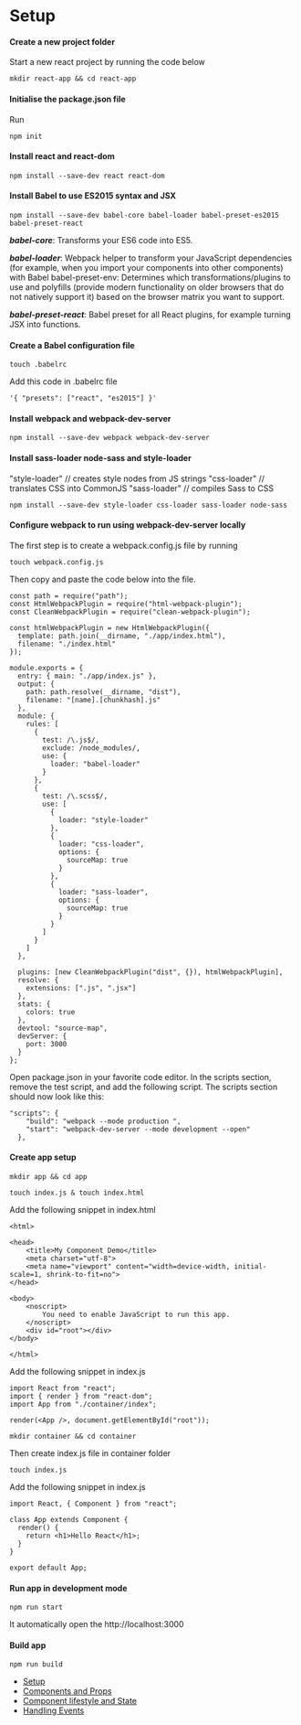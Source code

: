 # Setup

#### Create a new project folder

Start a new react project by running the code below

```
mkdir react-app && cd react-app
```

#### Initialise the package.json file

Run

```
npm init
```

#### Install react and react-dom

```
npm install --save-dev react react-dom
```

#### Install Babel to use ES2015 syntax and JSX

```
npm install --save-dev babel-core babel-loader babel-preset-es2015 babel-preset-react
```

**_babel-core_**: Transforms your ES6 code into ES5.

**_babel-loader_**: Webpack helper to transform your JavaScript dependencies (for example, when you import your components into other components) with Babel
babel-preset-env: Determines which transformations/plugins to use and polyfills (provide modern functionality on older browsers that do not natively support it) based on the browser matrix you want to support.

**_babel-preset-react_**: Babel preset for all React plugins, for example turning JSX into functions.

#### Create a Babel configuration file

```
touch .babelrc  
```

Add this code in .babelrc file

```
'{ "presets": ["react", "es2015"] }'
```

#### Install webpack and webpack-dev-server

```
npm install --save-dev webpack webpack-dev-server
```

#### Install sass-loader node-sass and style-loader

"style-loader" // creates style nodes from JS strings
"css-loader" // translates CSS into CommonJS
"sass-loader" // compiles Sass to CSS

```
npm install --save-dev style-loader css-loader sass-loader node-sass
```

#### Configure webpack to run using webpack-dev-server locally

The first step is to create a webpack.config.js file by running

```
touch webpack.config.js
```

Then copy and paste the code below into the file.

```
const path = require("path");
const HtmlWebpackPlugin = require("html-webpack-plugin");
const CleanWebpackPlugin = require("clean-webpack-plugin");

const htmlWebpackPlugin = new HtmlWebpackPlugin({
  template: path.join(__dirname, "./app/index.html"),
  filename: "./index.html"
});

module.exports = {
  entry: { main: "./app/index.js" },
  output: {
    path: path.resolve(__dirname, "dist"),
    filename: "[name].[chunkhash].js"
  },
  module: {
    rules: [
      {
        test: /\.js$/,
        exclude: /node_modules/,
        use: {
          loader: "babel-loader"
        }
      },
      {
        test: /\.scss$/,
        use: [
          {
            loader: "style-loader"
          },
          {
            loader: "css-loader",
            options: {
              sourceMap: true
            }
          },
          {
            loader: "sass-loader",
            options: {
              sourceMap: true
            }
          }
        ]
      }
    ]
  },

  plugins: [new CleanWebpackPlugin("dist", {}), htmlWebpackPlugin],
  resolve: {
    extensions: [".js", ".jsx"]
  },
  stats: {
    colors: true
  },
  devtool: "source-map",
  devServer: {
    port: 3000
  }
};
```

Open package.json in your favorite code editor. In the scripts section, remove the test script, and add the following script. The scripts section should now look like this:

```
"scripts": {
    "build": "webpack --mode production ",
    "start": "webpack-dev-server --mode development --open"
  },
```

#### Create app setup

```
mkdir app && cd app
```

```
touch index.js & touch index.html
```

Add the following snippet in index.html

```
<html>

<head>
    <title>My Component Demo</title>
    <meta charset="utf-8">
    <meta name="viewport" content="width=device-width, initial-scale=1, shrink-to-fit=no">
</head>

<body>
    <noscript>
        You need to enable JavaScript to run this app.
    </noscript>
    <div id="root"></div>
</body>

</html>
```

Add the following snippet in index.js

```
import React from "react";
import { render } from "react-dom";
import App from "./container/index";

render(<App />, document.getElementById("root"));
```

```
mkdir container && cd container
```

Then create index.js file in container folder

```
touch index.js
```

Add the following snippet in index.js

```
import React, { Component } from "react";

class App extends Component {
  render() {
    return <h1>Hello React</h1>;
  }
}

export default App;
```

#### Run app in development mode

```
npm run start
```

It automatically open the http://localhost:3000

#### Build app

```
npm run build
```

- [Setup](https://github.com/amituidev/react-tuts/tree/setup#setup)
- [Components and Props](https://github.com/amituidev/react-tuts/tree/components-and-props#components-and-props)
- [Component lifestyle and State](https://github.com/amituidev/react-tuts/tree/component-lifestyle-state#the-component-lifecycle)
- [Handling Events](https://github.com/amituidev/react-tuts/tree/handling-events#handling-events)
